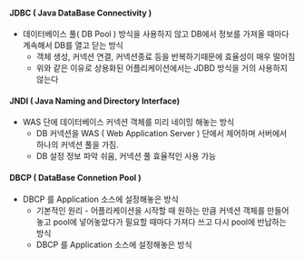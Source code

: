 #### JDBC ( Java DataBase Connectivity )

- 데이터베이스 풀( DB Pool ) 방식을 사용하지 않고 DB에서 정보를 가져올 때마다 계속해서 DB를 열고 닫는 방식
  - 객체 생성, 커넥션 연결, 커넥션종료 등을 반복하기때문에 효율성이 매우 떨어짐
  - 위와 같은 이유로 상용화된 어플리케이션에서는 JDBD 방식을 거의 사용하지 않는다

#### JNDI ( Java Naming and Directory Interface)

- WAS 단에 데이터베이스 커넥션 객체를 미리 네이밍 해놓는 방식
  - DB 커넥션을 WAS ( Web Application Server ) 단에서 제어하며 서버에서 하나의 커넥션 풀을 가짐.
  - DB 설정 정보 파악 쉬움, 커넥션 풀 효율적인 사용 가능

#### DBCP ( DataBase Connetion Pool )

- DBCP 를 Application 소스에 설정해놓은 방식
  - 기본적인 원리 - 어플리케이션을 시작할 때 원하는 만큼 커넥션 객체를 만들어놓고 pool에 넣어놓았다가 필요할 때마다 가져다 쓰고 다시 pool에 반납하는 방식
  - DBCP 를 Application 소스에 설정해놓은 방식
